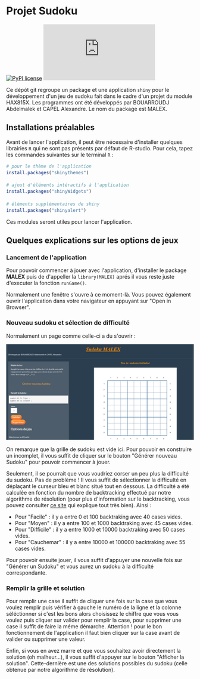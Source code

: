 # Projet Sudoku

[![PyPI license](https://img.shields.io/pypi/l/ansicolortags.svg)](https://pypi.python.org/pypi/ansicolortags/)
[![GitHub contributors](https://badgen.net/github/contributors/Naereen/Strapdown.js)](https://github.com/Malek-macow/Projet_2022_HAX815X_Sudoku/graphs/contributors)

Ce dépôt git regroupe un package et une application `shiny` pour le développement d'un jeu de sudoku fait dans le cadre d'un projet du module HAX815X. Les programmes ont été développés par BOUARROUDJ Abdelmalek et CAPEL Alexandre. Le nom du package est MALEX.

## Installations préalables

Avant de lancer l'application, il peut être nécessaire d'installer quelques librairies `R` qui ne sont pas présents par défaut de R-studio. Pour cela, tapez les commandes suivantes sur le terminal `R` : 

```R
# pour le thème de l'application
install.packages("shinythemes")

# ajout d'éléments intéractifs à l'application
install.packages("shinyWidgets")

# éléments supplémentaires de shiny
install.packages("shinyalert")
```

Ces modules seront utiles pour lancer l'application.

## Quelques explications sur les options de jeux

### Lancement de l'application

Pour pouvoir commencer à jouer avec l'application, d'installer le package **MALEX** puis de d'appeller la `library(MALEX)` aprés il vous reste juste d'executer la fonction `runGame()`.

Normalement une fenêtre s'ouvre à ce moment-là. Vous pouvez également ouvrir l'application dans votre navigateur en appuyant sur "Open in Browser".

### Nouveau sudoku et sélection de difficulté

Normalement un page comme celle-ci a du s'ouvrir : 


<p align="center">
  <img src="https://github.com/Malek-macow/Projet_2022_HAX815X_Sudoku/blob/main/images/sudoku.jpg" width="900" title="Sudoku vide">
</p>  


On remarque que la grille de sudoku est vide ici. Pour pouvoir en construire un incomplet, il vous suffit de cliquer sur le bouton "Générer nouveau Sudoku" pour pouvoir commencer à jouer. 

Seulement, il se pourrait que vous voudriez corser un peu plus la difficulté du sudoku. Pas de problème ! Il vous suffit de sélectionner la difficulté en déplaçant le curseur bleu et blanc situé tout en dessous. La difficulté a été calculée en fonction du nombre de backtracking effectué par notre algorithme de résolution (pour plus d'information sur le backtracking, vous pouvez consulter [ce site](http://igm.univ-mlv.fr/~dr/XPOSE2013/sudoku/backtracking.html) qui explique tout très bien). Ainsi : 

- Pour "Facile" : il y a entre 0 et 100 backtraking avec 40 cases vides.
- Pour "Moyen" : il y a entre 100 et 1000 backtraking avec 45 cases vides.
- Pour "Difficile" : il y a entre 1000 et 10000 backtraking avec 50 cases vides.
- Pour "Cauchemar" : il y a entre 10000 et 100000 backtraking avec 55 cases vides.

Pour pouvoir ensuite jouer, il vous suffit d'appuyer une nouvelle fois sur "Générer un Sudoku" et vous aurez un sudoku à la difficulté correspondante.


### Remplir la grille et solution

Pour remplir une case il suffit de cliquer une fois sur la case que vous voulez remplir puis vérifier à gauche le numéro de la ligne et la colonne séléctionner si c'est les bons alors choisissez le chiffre que vous vous voulez puis cliquer sur valider pour remplir la case, pour supprimer une case il suffit de faire la méme démarche.
Attention ! pour le bon fonctionnement de l'application il faut bien cliquer sur la case avant de valider ou supprimer une valeur.



Enfin, si vous en avez marre et que vous souhaitez avoir directement la solution (oh malheur...), il vous suffit d'appuyer sur le bouton "Afficher la solution". Cette-dernière est une des solutions possibles du sudoku (celle obtenue par notre algorithme de résolution).



